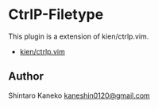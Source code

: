 CtrlP-Filetype
==============

This plugin is a extension of kien/ctrlp.vim.

- [kien/ctrlp.vim](https://github.com/kien/ctrlp.vim)

Author
------

Shintaro Kaneko <kaneshin0120@gmail.com>

